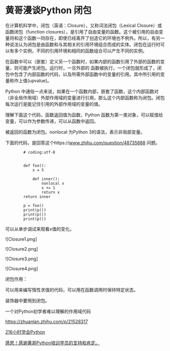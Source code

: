# 黄哥漫谈Python 闭包

在计算机科学中，闭包（英语：Closure），又称词法闭包（Lexical Closure）或函数闭包（function closures），是引用了自由变量的函数。这个被引用的自由变量将和这个函数一同存在，即使已经离开了创造它的环境也不例外。所以，有另一种说法认为闭包是由函数和与其相关的引用环境组合而成的实体。闭包在运行时可以有多个实例，不同的引用环境和相同的函数组合可以产生不同的实例。

在函数中可以（嵌套）定义另一个函数时，如果内部的函数引用了外部的函数的变量，则可能产生闭包。运行时，一旦外部的 函数被执行，一个闭包就形成了，闭包中包含了内部函数的代码，以及所需外部函数中的变量的引用。其中所引用的变量称作上值(upvalue)。

Python 中通俗一点来说，如果在一个函数内部，嵌套了函数，这个内部函数对（非全局作用域）外部作用域的变量进行引用，那么这个内部函数称为闭包。闭包每次运行是能记住引用的外部作用域的变量的值。

理解下面这个代码，函数返回值为函数，Python 函数为第一类对象，可以赋值给变量，可以作为参数传递，可以从函数中返回。

被返回的函数为闭包。nonlocal 为Python 3的语法，表示非局部变量。

下面的代码，是回答这个https://www.zhihu.com/question/48735888 问题。

			# coding:utf-8


			def foo():
			    x = 5

			    def inner():
			        nonlocal x
			        x += 1
			        return x
			return inner

			p = foo()
			print(p())
			print(p())
			print(p())



可以从单步调试来观看x值的变化。

![Closure1.png]    

![Closure2.png]


![Closure3.png]

![Closure4.png]


闭包作用：

可以用来编写惰性求值的代码，可以用在函数调用时保持特定状态。

装饰器中要用到闭包。

一个对Python初学者难以理解的作用域代码

https://zhuanlan.zhihu.com/p/21528317


[216小时学会Python](https://github.com/pythonpeixun/article/blob/master/python/hours_216.md)

[感恩！感谢黄哥Python培训学员的支持和肯定。](https://github.com/pythonpeixun/article/blob/master/python/thanks.md)
